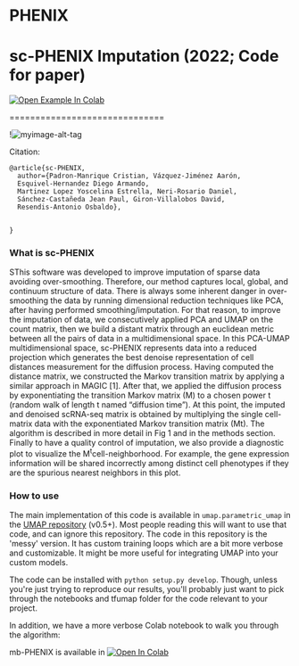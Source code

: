 # PHENIX
# sc-PHENIX Imputation  (2022; Code for paper)


[![Open Example In Colab](https://colab.research.google.com/assets/colab-badge.svg)](https://colab.research.google.com/drive/1lpdCy7HkC5TRI9LfUtIHBBW8oRO86Nvi?usp=sharing)


==============================

!![myimage-alt-tag](https://github.com/resendislab/sc-PHENIX/blob/main/Screen%20Shot%202022-06-13%20at%2015.03.13.png)


Citation: 

```
@article{sc-PHENIX,
  author={Padron-Manrique Cristian, Vázquez-Jiménez Aarón, 
  Esquivel-Hernandez Diego Armando,
  Martinez Lopez Yoscelina Estrella, Neri-Rosario Daniel, 
  Sánchez-Castañeda Jean Paul, Giron-Villalobos David,  
  Resendis-Antonio Osbaldo},
  
  
}

```
### What is sc-PHENIX

SThis software was developed to improve imputation of sparse data avoiding over-smoothing. Therefore, our method captures local, global, and continuum structure of data. There is always some inherent danger in over-smoothing the data by running dimensional reduction techniques like PCA, after having performed smoothing/imputation. For that reason, to improve the imputation of data, we consecutively applied PCA and UMAP on the count matrix, then we build a distant matrix through an euclidean metric between all the pairs of data in a multidimensional space. In this PCA-UMAP multidimensional space, sc-PHENIX represents data into a reduced projection which generates the best denoise representation of cell distances measurement for the diffusion process. Having computed the distance matrix, we constructed the Markov transition matrix by applying a similar approach in MAGIC [1]. After that, we applied the diffusion process by exponentiating the transition Markov matrix (M) to a chosen power t (random walk of length t named “diffusion time”). At this point, the imputed and denoised scRNA-seq matrix is obtained by multiplying the single cell-matrix data with the exponentiated Markov transition matrix (Mt). The algorithm is described in more detail in Fig 1 and in the methods section. Finally to have a quality control of imputation, we also provide a diagnostic plot to visualize the M<sup>t</sup>cell-neighborhood. For example, the gene expression information will be shared incorrectly among distinct cell phenotypes if they are the spurious nearest neighbors in this plot. 


### How to use

The main implementation of this code is available in `umap.parametric_umap` in the [UMAP repository](https://github.com/lmcinnes/umap) (v0.5+). Most people reading this will want to use that code, and can ignore this repository. 
The code in this repository is the 'messy' version. It has custom training loops which are a bit more verbose and customizable. It might be more useful for integrating UMAP into your custom models. 

The code can be installed with `python setup.py develop`. Though, unless you're just trying to reproduce our results, you'll probably just want to pick through the notebooks and tfumap folder for the code relevant to your project. 

In addition, we have a more verbose Colab notebook to walk you through the algorithm:

mb-PHENIX is available in [![Open In Colab](https://colab.research.google.com/assets/colab-badge.svg)](https://colab.research.google.com/drive/1lpdCy7HkC5TRI9LfUtIHBBW8oRO86Nvi?usp=sharing)
